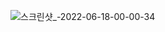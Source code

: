 ![스크린샷_-2022-06-18-00-00-34](https://user-images.githubusercontent.com/43470398/174324452-4394618f-753a-4d9f-a356-62794762d853.svg)
